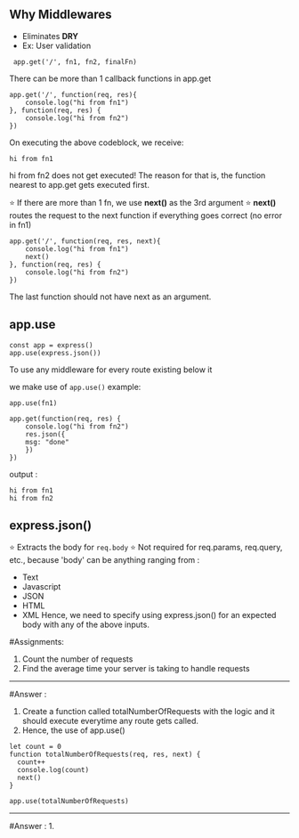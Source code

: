 ## Why Middlewares

- Eliminates **DRY**
- Ex: User validation

```
 app.get('/', fn1, fn2, finalFn)
```

There can be more than 1 callback functions in app.get

```
app.get('/', function(req, res){
	console.log("hi from fn1")
}, function(req, res) {
	console.log("hi from fn2")
})
```

On executing the above codeblock, we receive:

```
hi from fn1
```

hi from fn2 does not get executed! 
The reason for that is, the function nearest to app.get gets executed first.

⭐ If there are more than 1 fn, we use **next()** as the 3rd argument
⭐ **next()** routes the request to the next function if everything goes correct (no error in fn1)

```
app.get('/', function(req, res, next){
	console.log("hi from fn1")
	next()
}, function(req, res) {
	console.log("hi from fn2")
})
```

The last function should not have next as an argument.

## app.use

```
const app = express()
app.use(express.json())
```

To use any middleware for every route existing below it

we make use of `app.use()` 
example:
```
app.use(fn1)

app.get(function(req, res) {
	console.log("hi from fn2")
	res.json({
	msg: "done"
	})
})

```

output : 
```
hi from fn1
hi from fn2
```


## express.json() 

⭐ Extracts the body for `req.body`
⭐ Not required for req.params, req.query, etc., because 'body' can be anything ranging from : 
- Text
- Javascript
- JSON
- HTML
- XML
Hence, we need to specify using express.json() for an expected body with any of the above inputs. 

#Assignments: 
1. Count the number of requests
2. Find the average time your server is taking to handle requests

------

#Answer : 
1. Create a function called totalNumberOfRequests with the logic and it should execute everytime any route gets called.
2. Hence, the use of app.use()
```
let count = 0
function totalNumberOfRequests(req, res, next) {
  count++
  console.log(count)
  next()
}

app.use(totalNumberOfRequests)
```

------

#Answer :
1. 